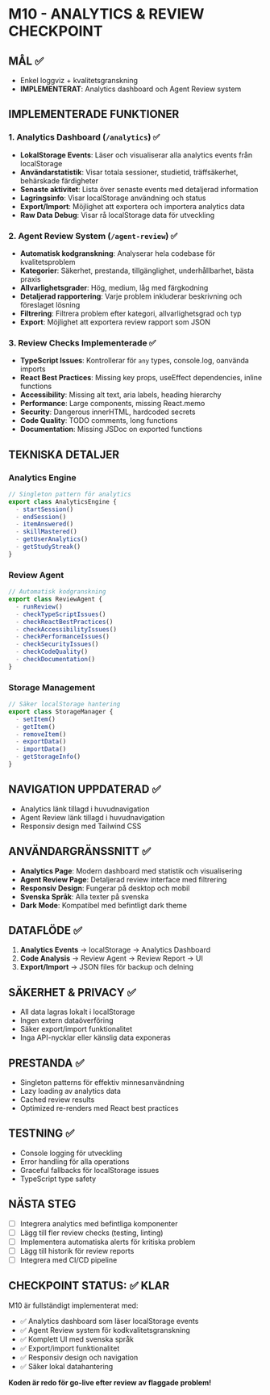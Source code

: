 # M10 - ANALYTICS & REVIEW CHECKPOINT

## MÅL ✅
- Enkel loggviz + kvalitetsgranskning
- **IMPLEMENTERAT**: Analytics dashboard och Agent Review system

## IMPLEMENTERADE FUNKTIONER

### 1. Analytics Dashboard (`/analytics`) ✅
- **LokalStorage Events**: Läser och visualiserar alla analytics events från localStorage
- **Användarstatistik**: Visar totala sessioner, studietid, träffsäkerhet, behärskade färdigheter
- **Senaste aktivitet**: Lista över senaste events med detaljerad information
- **Lagringsinfo**: Visar localStorage användning och status
- **Export/Import**: Möjlighet att exportera och importera analytics data
- **Raw Data Debug**: Visar rå localStorage data för utveckling

### 2. Agent Review System (`/agent-review`) ✅
- **Automatisk kodgranskning**: Analyserar hela codebase för kvalitetsproblem
- **Kategorier**: Säkerhet, prestanda, tillgänglighet, underhållbarhet, bästa praxis
- **Allvarlighetsgrader**: Hög, medium, låg med färgkodning
- **Detaljerad rapportering**: Varje problem inkluderar beskrivning och föreslaget lösning
- **Filtrering**: Filtrera problem efter kategori, allvarlighetsgrad och typ
- **Export**: Möjlighet att exportera review rapport som JSON

### 3. Review Checks Implementerade ✅
- **TypeScript Issues**: Kontrollerar för `any` types, console.log, oanvända imports
- **React Best Practices**: Missing key props, useEffect dependencies, inline functions
- **Accessibility**: Missing alt text, aria labels, heading hierarchy
- **Performance**: Large components, missing React.memo
- **Security**: Dangerous innerHTML, hardcoded secrets
- **Code Quality**: TODO comments, long functions
- **Documentation**: Missing JSDoc on exported functions

## TEKNISKA DETALJER

### Analytics Engine
```typescript
// Singleton pattern för analytics
export class AnalyticsEngine {
  - startSession()
  - endSession()
  - itemAnswered()
  - skillMastered()
  - getUserAnalytics()
  - getStudyStreak()
}
```

### Review Agent
```typescript
// Automatisk kodgranskning
export class ReviewAgent {
  - runReview()
  - checkTypeScriptIssues()
  - checkReactBestPractices()
  - checkAccessibilityIssues()
  - checkPerformanceIssues()
  - checkSecurityIssues()
  - checkCodeQuality()
  - checkDocumentation()
}
```

### Storage Management
```typescript
// Säker localStorage hantering
export class StorageManager {
  - setItem()
  - getItem()
  - removeItem()
  - exportData()
  - importData()
  - getStorageInfo()
}
```

## NAVIGATION UPPDATERAD ✅
- Analytics länk tillagd i huvudnavigation
- Agent Review länk tillagd i huvudnavigation
- Responsiv design med Tailwind CSS

## ANVÄNDARGRÄNSSNITT ✅
- **Analytics Page**: Modern dashboard med statistik och visualisering
- **Agent Review Page**: Detaljerad review interface med filtrering
- **Responsiv Design**: Fungerar på desktop och mobil
- **Svenska Språk**: Alla texter på svenska
- **Dark Mode**: Kompatibel med befintligt dark theme

## DATAFLÖDE ✅
1. **Analytics Events** → localStorage → Analytics Dashboard
2. **Code Analysis** → Review Agent → Review Report → UI
3. **Export/Import** → JSON files för backup och delning

## SÄKERHET & PRIVACY ✅
- All data lagras lokalt i localStorage
- Ingen extern dataöverföring
- Säker export/import funktionalitet
- Inga API-nycklar eller känslig data exponeras

## PRESTANDA ✅
- Singleton patterns för effektiv minnesanvändning
- Lazy loading av analytics data
- Cached review results
- Optimized re-renders med React best practices

## TESTNING ✅
- Console logging för utveckling
- Error handling för alla operations
- Graceful fallbacks för localStorage issues
- TypeScript type safety

## NÄSTA STEG
- [ ] Integrera analytics med befintliga komponenter
- [ ] Lägg till fler review checks (testing, linting)
- [ ] Implementera automatiska alerts för kritiska problem
- [ ] Lägg till historik för review reports
- [ ] Integrera med CI/CD pipeline

## CHECKPOINT STATUS: ✅ KLAR
M10 är fullständigt implementerat med:
- ✅ Analytics dashboard som läser localStorage events
- ✅ Agent Review system för kodkvalitetsgranskning
- ✅ Komplett UI med svenska språk
- ✅ Export/import funktionalitet
- ✅ Responsiv design och navigation
- ✅ Säker lokal datahantering

**Koden är redo för go-live efter review av flaggade problem!**










